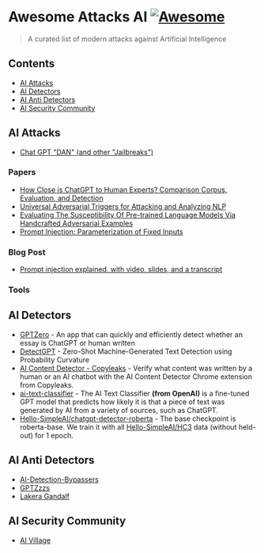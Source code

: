 # Awesome Attacks AI [![Awesome](https://awesome.re/badge-flat.svg)](https://awesome.re)

> A curated list of modern attacks against Artificial Intelligence

## Contents

- [AI Attacks](#ai-attacks)
- [AI Detectors](#ai-detectors)
- [AI Anti Detectors](#ai-anti-detectors)
- [AI Security Community](#ai-security-community)

## AI Attacks

 - [Chat GPT "DAN" (and other "Jailbreaks")](https://gist.github.com/coolaj86/6f4f7b30129b0251f61fa7baaa881516)

### Papers

 - [How Close is ChatGPT to Human Experts? Comparison Corpus, Evaluation, and Detection](https://arxiv.org/pdf/2301.07597.pdf)
 - [Universal Adversarial Triggers for Attacking and Analyzing NLP](https://arxiv.org/pdf/1908.07125.pdf)
 - [Evaluating The Susceptibility Of Pre-trained Language Models Via Handcrafted Adversarial Examples](https://arxiv.org/pdf/2209.02128.pdf)
 - [Prompt Injection: Parameterization of Fixed Inputs](https://arxiv.org/pdf/2206.11349.pdf)

### Blog Post

- [Prompt injection explained, with video, slides, and a transcript](https://simonwillison.net/2023/May/2/prompt-injection-explained/)

### Tools

## AI Detectors

- [GPTZero](https://gptzero.me/) - An app that can quickly and efficiently detect whether an essay is ChatGPT or human written
- [DetectGPT](https://github.com/eric-mitchell/detect-gpt) - Zero-Shot Machine-Generated Text Detection using Probability Curvature
- [AI Content Detector - Copyleaks](https://chrome.google.com/webstore/detail/ai-content-detector-copyl/gplcmncpklkdjiccbknjjkoidpgkcakd) - Verify what content was written by a human or an AI chatbot with the AI Content Detector Chrome extension from Copyleaks.
- [ai-text-classifier](https://platform.openai.com/ai-text-classifier) - The AI Text Classifier **(from OpenAI)** is a fine-tuned GPT model that predicts how likely it is that a piece of text was generated by AI from a variety of sources, such as ChatGPT.
- [Hello-SimpleAI/chatgpt-detector-roberta](https://huggingface.co/Hello-SimpleAI/chatgpt-detector-roberta) - The base checkpoint is roberta-base. We train it with all [Hello-SimpleAI/HC3](https://huggingface.co/datasets/Hello-SimpleAI/HC3) data (without held-out) for 1 epoch.

## AI Anti Detectors

- [AI-Detection-Bypassers](https://github.com/gonzoknows/AI-Detection-Bypassers)
- [GPTZzzs](https://github.com/Declipsonator/GPTZzzs)
- [Lakera Gandalf](https://gandalf.lakera.ai/)

## AI Security Community

- [AI Village](https://aivillage.org/)

